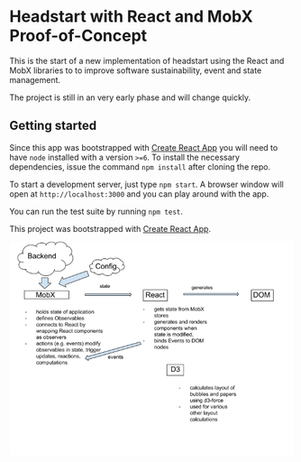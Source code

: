# Headstart with React and MobX Proof-of-Concept

This is the start of a new implementation of headstart using the React and MobX libraries to
to improve software sustainability, event and state management.

The project is still in an very early phase and will change quickly.

## Getting started

Since this app was bootstrapped with [Create React App](https://github.com/facebookincubator/create-react-app)
you will need to have `node` installed with a version `>=6`.
To install the necessary dependencies, issue the command `npm install` after cloning the repo.

To start a development server, just type `npm start`. A browser window will open at `http://localhost:3000`
and you can play around with the app.

You can run the test suite by running `npm test`.

This project was bootstrapped with [Create React App](https://github.com/facebookincubator/create-react-app).

![Frontend Architecture](architecture.png "Frontend Architecture overview")
